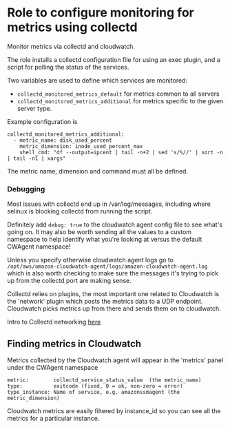 # Role to configure monitoring for metrics using collectd

Monitor metrics via collectd and cloudwatch.

The role installs a collectd configuration file for using an exec plugin,
and a script for polling the status of the services.

Two variables are used to define which services are monitored:

- `collectd_monitored_metrics_default` for metrics common to all servers
- `collectd_monitored_metrics_additional` for metrics specific to the given server type.

Example configuration is

```
collectd_monitored_metrics_additional:
  - metric_name: disk_used_percent
    metric_dimension: inode_used_percent_max
    shell_cmd: "df --output=ipcent | tail -n+2 | sed 's/%//' | sort -n | tail -n1 | xargs"
```

The metric name, dimension and command must all be defined.

### Debugging

Most issues with collectd end up in /var/log/messages, including where selinux is blocking collectd from running the script.

Definitely add `debug: true` to the cloudwatch agent config file to see what's going on. It may also be worth sending all the values to a custom namespace to help identify what you're looking at versus the default CWAgent namespace!

Unless you specify otherwise cloudwatch agent logs go to `/opt/aws/amazon-cloudwatch-agent/logs/amazon-cloudwatch-agent.log` which is also worth checking to make sure the messages it's trying to pick up from the collectd port are making sense.

Collectd relies on plugins, the most important one related to Cloudwatch is the 'network' plugin which posts the metrics data to a UDP endpoint. Cloudwatch picks metrics up from there and sends them on to cloudwatch.

Intro to Collectd networking [here](https://collectd.org/wiki/index.php/Networking_introduction)

## Finding metrics in Cloudwatch

Metrics collected by the Cloudwatch agent will appear in the 'metrics' panel under the CWAgent namespace

```
metric:        collectd_service_status_value  (the metric_name)
type:          exitcode (fixed, 0 = ok, non-zero = error)
type_instance: Name of service, e.g. amazonssmagent (the metric_dimension)
```

Cloudwatch metrics are easily filtered by instance_id so you can see all the metrics for a particular instance.
